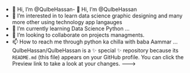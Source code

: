 - 👋 Hi, I’m @QulbeHassan- 👋 Hi, I’m @QulbeHassan
- 👀 I’m interested in to learn data science graphic designing and many more other using technology app langauges
- 🌱 I’m currently learning Data Science Python ...
- 💞️ I’m looking to collaborate on projects managments.
- 📫 How to reach me through python ka chilla with baba Aammar ...
QulbeHassan/QulbeHassan is a ✨ special ✨ repository because its `README.md` (this file) appears on your GitHub profile.
You can click the Preview link to take a look at your changes.
--->
